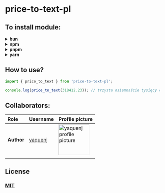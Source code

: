 # price-to-text-pl

## To install module:
<!--
    ? BUN
-->
<details>
<summary> <strong>bun</strong> </summary>

```bash
    bun add price-to-text-pl
```    
</details>

<!--
    ? NPM
-->
<details>
<summary> <strong>npm</strong> </summary>

```bash
    npm i price-to-text-pl
```    
</details>

<!--
    ? PNPM
-->
<details>
<summary> <strong>pnpm</strong> </summary>

```bash
    pnpm i price-to-text-pl
```    
</details>

<!--
    ? YARN
-->
<details>
<summary> <strong>yarn</strong> </summary>

```bash
    yarn add price-to-text-pl
```    
</details>

<!--! INSTALL END -->

## How to use?

```ts
import { price_to_text } from 'price-to-text-pl';

console.log(price_to_text(318412.23)); // trzysta osiemnaście tysięcy czterysta dwanaście zł 23/100 gr
```

## Collaborators:
|    Role    |   Username   | Profile picture |
| :--------- | :----------- | :---------------|
| **Author** | [yaquenj](https://github.com/yaquenj) | <img src="https://github.com/yaquenj.png" alt="yaquenj profile picture" height="100px" width="100px"> |
| | | <!-- for future collaborators -->

## License
### [MIT](https://opensource.org/license/MIT)